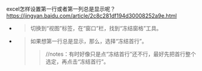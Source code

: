 
excel怎样设置第一行或者第一列总是显示呢？ https://jingyan.baidu.com/article/2c8c281df194d30008252a9e.html
- > 切换到“视图”标签，在“窗口”栏，找到“冻结窗格”工具。
- > 如果想第一行总是显示，那么，选择“冻结首行”。
  >> //notes：有时好像只是点“冻结首行”还不行，最好先把首行整个选定，再点击“冻结首行”。
